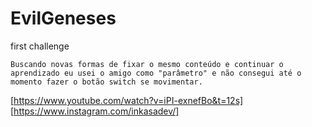 # EvilGeneses
 first challenge

    Buscando novas formas de fixar o mesmo conteúdo e continuar o aprendizado eu usei o amigo como "parâmetro" e não consegui até o momento fazer o botão switch se movimentar.

[https://www.youtube.com/watch?v=iPI-exnefBo&t=12s] [https://www.instagram.com/inkasadev/]